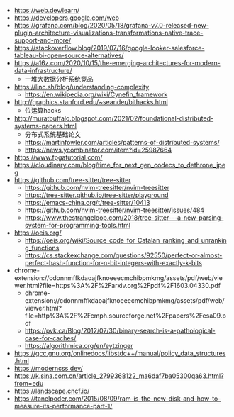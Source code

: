 - https://web.dev/learn/
- https://developers.google.com/web
- https://grafana.com/blog/2020/05/18/grafana-v7.0-released-new-plugin-architecture-visualizations-transformations-native-trace-support-and-more/
- https://stackoverflow.blog/2019/07/16/google-looker-salesforce-tableau-bi-open-source-alternatives/
- https://a16z.com/2020/10/15/the-emerging-architectures-for-modern-data-infrastructure/
  - 一堆大数据分析系统竞品
- https://linc.sh/blog/understanding-complexity
  - https://en.wikipedia.org/wiki/Cynefin_framework
- http://graphics.stanford.edu/~seander/bithacks.html
  - 位运算hacks
- http://muratbuffalo.blogspot.com/2021/02/foundational-distributed-systems-papers.html
  - 分布式系统基础论文
  - https://martinfowler.com/articles/patterns-of-distributed-systems/
  - https://news.ycombinator.com/item?id=25987664
- https://www.fpgatutorial.com/
- https://cloudinary.com/blog/time_for_next_gen_codecs_to_dethrone_jpeg
- https://github.com/tree-sitter/tree-sitter
  - https://github.com/nvim-treesitter/nvim-treesitter
  - https://tree-sitter.github.io/tree-sitter/playground
  - https://emacs-china.org/t/tree-sitter/10413
  - https://github.com/nvim-treesitter/nvim-treesitter/issues/484
  - https://www.thestrangeloop.com/2018/tree-sitter---a-new-parsing-system-for-programming-tools.html
- https://oeis.org/
  - https://oeis.org/wiki/Source_code_for_Catalan_ranking_and_unranking_functions
  - https://cs.stackexchange.com/questions/92550/perfect-or-almost-perfect-hash-function-for-n-bit-integers-with-exactly-k-bits
- chrome-extension://cdonnmffkdaoajfknoeeecmchibpmkmg/assets/pdf/web/viewer.html?file=https%3A%2F%2Farxiv.org%2Fpdf%2F1603.04330.pdf
  - chrome-extension://cdonnmffkdaoajfknoeeecmchibpmkmg/assets/pdf/web/viewer.html?file=http%3A%2F%2Fcmph.sourceforge.net%2Fpapers%2Fesa09.pdf
  - https://pvk.ca/Blog/2012/07/30/binary-search-is-a-pathological-case-for-caches/
  - https://algorithmica.org/en/eytzinger
- https://gcc.gnu.org/onlinedocs/libstdc++/manual/policy_data_structures.html
- https://moderncss.dev/
- https://k.sina.com.cn/article_2799368122_ma6daf7ba05300qa63.html?from=edu
- https://landscape.cncf.io/
- https://tanelpoder.com/2015/08/09/ram-is-the-new-disk-and-how-to-measure-its-performance-part-1/

